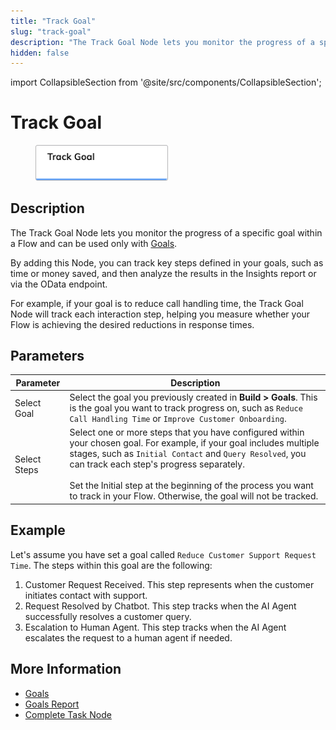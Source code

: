 ```yaml
---
title: "Track Goal"
slug: "track-goal"
description: "The Track Goal Node lets you monitor the progress of a specific goal within a Flow."
hidden: false
---
```

import CollapsibleSection from '@site/src/components/CollapsibleSection';


# Track Goal

<figure>
  <img class="image-center" src="../../../../../static/img/_assets/ai/build/node-reference/analytics/track-goal.png" width="50%" />
</figure>

## Description

The Track Goal Node lets you monitor the progress of a specific goal within a Flow
and can be used only with [Goals](../../../analyze/goals-and-tasks/goals.md). 

By adding this Node, you can track key steps defined in your goals, such as time or money saved,
and then analyze the results in the Insights report or via the OData endpoint.

For example, if your goal is to reduce call handling time, the Track Goal Node will track each interaction step, helping you measure whether your Flow is achieving the desired reductions in response times.

## Parameters

| Parameter    | Description                                                                                                                                                                                                                                                                                                                                                      |
|--------------|------------------------------------------------------------------------------------------------------------------------------------------------------------------------------------------------------------------------------------------------------------------------------------------------------------------------------------------------------------------|
| Select Goal  | Select the goal you previously created in **Build > Goals**. This is the goal you want to track progress on, such as `Reduce Call Handling Time` or `Improve Customer Onboarding`.                                                                                                                                                                               |
| Select Steps | Select one or more steps that you have configured within your chosen goal. For example, if your goal includes multiple stages, such as `Initial Contact` and `Query Resolved`, you can track each step's progress separately. <br></br> Set the Initial step at the beginning of the process you want to track in your Flow. Otherwise, the goal will not be tracked. |

## Example

Let's assume you have set a goal called `Reduce Customer Support Request Time`.
The steps within this goal are the following:

1. Customer Request Received. This step represents when the customer initiates contact with support.
2. Request Resolved by Chatbot. This step tracks when the AI Agent successfully resolves a customer query.
3. Escalation to Human Agent. This step tracks when the AI Agent escalates the request to a human agent if needed.

## More Information

- [Goals](../../../analyze/goals-and-tasks/goals.md)
- [Goals Report](../../../../insights/reports/goals.md)
- [Complete Task Node](complete-task.md)